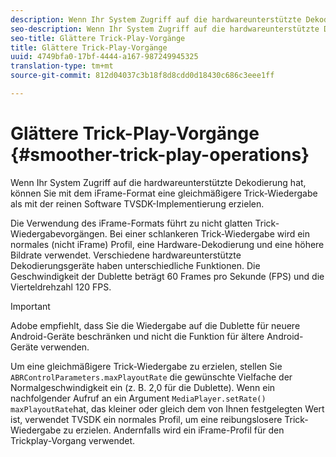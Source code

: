 ```yaml
---
description: Wenn Ihr System Zugriff auf die hardwareunterstützte Dekodierung hat, können Sie mit dem iFrame-Format eine gleichmäßigere Trick-Wiedergabe als mit der reinen Software TVSDK-Implementierung erzielen.
seo-description: Wenn Ihr System Zugriff auf die hardwareunterstützte Dekodierung hat, können Sie mit dem iFrame-Format eine gleichmäßigere Trick-Wiedergabe als mit der reinen Software TVSDK-Implementierung erzielen.
seo-title: Glättere Trick-Play-Vorgänge
title: Glättere Trick-Play-Vorgänge
uuid: 4749bfa0-17bf-4444-a167-987249945325
translation-type: tm+mt
source-git-commit: 812d04037c3b18f8d8cdd0d18430c686c3eee1ff

---
```



# Glättere Trick-Play-Vorgänge {#smoother-trick-play-operations}

Wenn Ihr System Zugriff auf die hardwareunterstützte Dekodierung hat, können Sie mit dem iFrame-Format eine gleichmäßigere Trick-Wiedergabe als mit der reinen Software TVSDK-Implementierung erzielen.

<!--<a id="section_3DBFD7A3D1C7453096D3D3885E786263"></a>-->

Die Verwendung des iFrame-Formats führt zu nicht glatten Trick-Wiedergabevorgängen. Bei einer schlankeren Trick-Wiedergabe wird ein normales (nicht iFrame) Profil, eine Hardware-Dekodierung und eine höhere Bildrate verwendet. Verschiedene hardwareunterstützte Dekodierungsgeräte haben unterschiedliche Funktionen. Die Geschwindigkeit der Dublette beträgt 60 Frames pro Sekunde (FPS) und die Vierteldrehzahl 120 FPS.

>[!IMPORTANT]
>
>Adobe empfiehlt, dass Sie die Wiedergabe auf die Dublette für neuere Android-Geräte beschränken und nicht die Funktion für ältere Android-Geräte verwenden.

Um eine gleichmäßigere Trick-Wiedergabe zu erzielen, stellen Sie `ABRControlParameters.maxPlayoutRate` die gewünschte Vielfache der Normalgeschwindigkeit ein (z. B. 2,0 für die Dublette). Wenn ein nachfolgender Aufruf an ein Argument `MediaPlayer.setRate()` `maxPlayoutRate`hat, das kleiner oder gleich dem von Ihnen festgelegten Wert ist, verwendet TVSDK ein normales Profil, um eine reibungslosere Trick-Wiedergabe zu erzielen. Andernfalls wird ein iFrame-Profil für den Trickplay-Vorgang verwendet.
